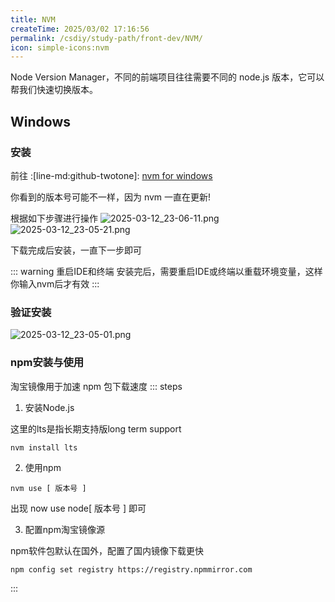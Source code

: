 ```yaml
---
title: NVM
createTime: 2025/03/02 17:16:56
permalink: /csdiy/study-path/front-dev/NVM/
icon: simple-icons:nvm
---
```


Node Version Manager，不同的前端项目往往需要不同的 node.js 版本，它可以帮我们快速切换版本。

## Windows
### 安装
前往 :[line-md:github-twotone]: [nvm for windows](https://github.com/coreybutler/nvm-windows)

你看到的版本号可能不一样，因为 nvm 一直在更新!

根据如下步骤进行操作
![2025-03-12_23-06-11.png](/src/2025-03-12_23-06-11.png)
![2025-03-12_23-05-21.png](/src/2025-03-12_23-05-21.png)

下载完成后安装，一直下一步即可

::: warning 重启IDE和终端
安装完后，需要重启IDE或终端以重载环境变量，这样你输入nvm后才有效
:::

### 验证安装
![2025-03-12_23-05-01.png](/src/2025-03-12_23-05-01.png)

### npm安装与使用
淘宝镜像用于加速 npm 包下载速度
::: steps

1. 安装Node.js

这里的lts是指长期支持版long term support

```shell
nvm install lts
```

2. 使用npm
```shell
nvm use [ 版本号 ]
```

出现 now use node[ 版本号 ] 即可

3. 配置npm淘宝镜像源

npm软件包默认在国外，配置了国内镜像下载更快

```shell
npm config set registry https://registry.npmmirror.com
```


:::

